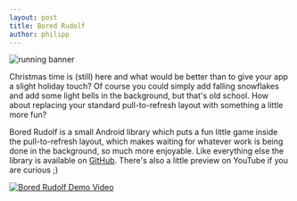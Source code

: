 ```yaml
---
layout: post
title: Bored Rudolf
author: philipp
---
```


<img alt="running banner" src="{{ site.baseurl }}/public/imgs/boredrudolf.png"/>

Christmas time is (still) here and what would be better than to give your app a
slight holiday touch? Of course you could simply add falling snowflakes and add
some light bells in the background, but that's old school. How about replacing
your standard pull-to-refresh layout with something a little more fun? 

Bored Rudolf is a small Android library which puts a fun little game inside the
pull-to-refresh layout, which makes waiting for whatever work is being done in
the background, so much more enjoyable. Like everything else the library is
available on [GitHub](https://github.com/faudroids/bored-rudolf). There's also
a little preview on YouTube if you are curious ;)

[![Bored Rudolf Demo Video](https://img.youtube.com/vi/cYS0aT-EowM/0.jpg)](https://youtu.be/cYS0aT-EowM)
